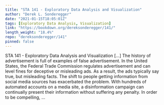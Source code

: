 ```yaml
---
title: "STA 141 - Exploratory Data Analysis and Visualization"
author: "Derek L. Sonderegger"
date: "2021-01-15T18:05:01Z"
tags: [Exploratory Data Analysis, Visualization]
link: "https://bookdown.org/dereksonderegger/141/"
length_weight: "18.4%"
repo: "dereksonderegger/141"
pinned: false
---
```


STA 141 - Exploratory Data Analysis and Visualization [...] The history of advertisement is full of examples of
false advertisement.
In the United States, the Federal Trade Commission regulates advertisement and
can level fines for deceptive or misleading ads. As a result, the ads typically
say true, but misleading facts. The shift to people getting information from social media sources has exacerbated
the problem. With hundreds of automated accounts on a media site, a disinformation
campaign can continually present their information without suffering any
penalty. In order to be compelling, ...

